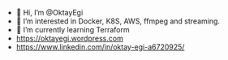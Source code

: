- 👋 Hi, I’m @OktayEgi
- 👀 I’m interested in Docker, K8S, AWS, ffmpeg and streaming.
- 🌱 I’m currently learning Terraform
- https://oktayegi.wordpress.com
- https://www.linkedin.com/in/oktay-egi-a6720925/


<!---
OktayEgi/OktayEgi is a ✨ special ✨ repository because its `README.md` (this file) appears on your GitHub profile.
You can click the Preview link to take a look at your changes.
--->

